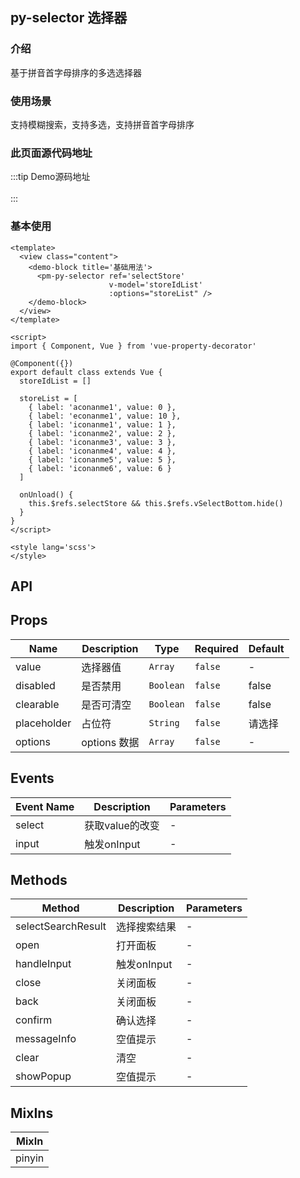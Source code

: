 ## py-selector 选择器 <to-api/>

<demo-model url="/pages/py-selector"></demo-model>

### 介绍

基于拼音首字母排序的多选选择器

### 使用场景
支持模糊搜索，支持多选，支持拼音首字母排序

### 此页面源代码地址

:::tip Demo源码地址
<br/>
<to-gitlab name="py-selector"/>
<br/>
:::

### 基本使用
```vue
<template>
  <view class="content">
    <demo-block title='基础用法'>
      <pm-py-selector ref='selectStore'
                      v-model='storeIdList'
                      :options="storeList" />
    </demo-block>
  </view>
</template>

<script>
import { Component, Vue } from 'vue-property-decorator'

@Component({})
export default class extends Vue {
  storeIdList = []

  storeList = [
    { label: 'aconanme1', value: 0 },
    { label: 'econanme1', value: 10 },
    { label: 'iconanme1', value: 1 },
    { label: 'iconanme2', value: 2 },
    { label: 'iconanme3', value: 3 },
    { label: 'iconanme4', value: 4 },
    { label: 'iconanme5', value: 5 },
    { label: 'iconanme6', value: 6 }
  ]

  onUnload() {
    this.$refs.selectStore && this.$refs.vSelectBottom.hide()
  }
}
</script>

<style lang='scss'>
</style>

```

## API

## Props

<!-- @vuese:index:props:start -->
|Name|Description|Type|Required|Default|
|---|---|---|---|---|
|value|选择器值|`Array`|`false`|-|
|disabled|是否禁用|`Boolean`|`false`|false|
|clearable|是否可清空|`Boolean`|`false`|false|
|placeholder|占位符|`String`|`false`|请选择|
|options|options 数据|`Array`|`false`|-|

<!-- @vuese:index:props:end -->


## Events

<!-- @vuese:index:events:start -->
|Event Name|Description|Parameters|
|---|---|---|
|select|获取value的改变|-|
|input|触发onInput|-|

<!-- @vuese:index:events:end -->


## Methods

<!-- @vuese:index:methods:start -->
|Method|Description|Parameters|
|---|---|---|
|selectSearchResult|选择搜索结果|-|
|open|打开面板|-|
|handleInput|触发onInput|-|
|close|关闭面板|-|
|back|关闭面板|-|
|confirm|确认选择|-|
|messageInfo|空值提示|-|
|clear|清空|-|
|showPopup|空值提示|-|

<!-- @vuese:index:methods:end -->


## MixIns

<!-- @vuese:index:mixIns:start -->
|MixIn|
|---|
|pinyin|

<!-- @vuese:index:mixIns:end -->


